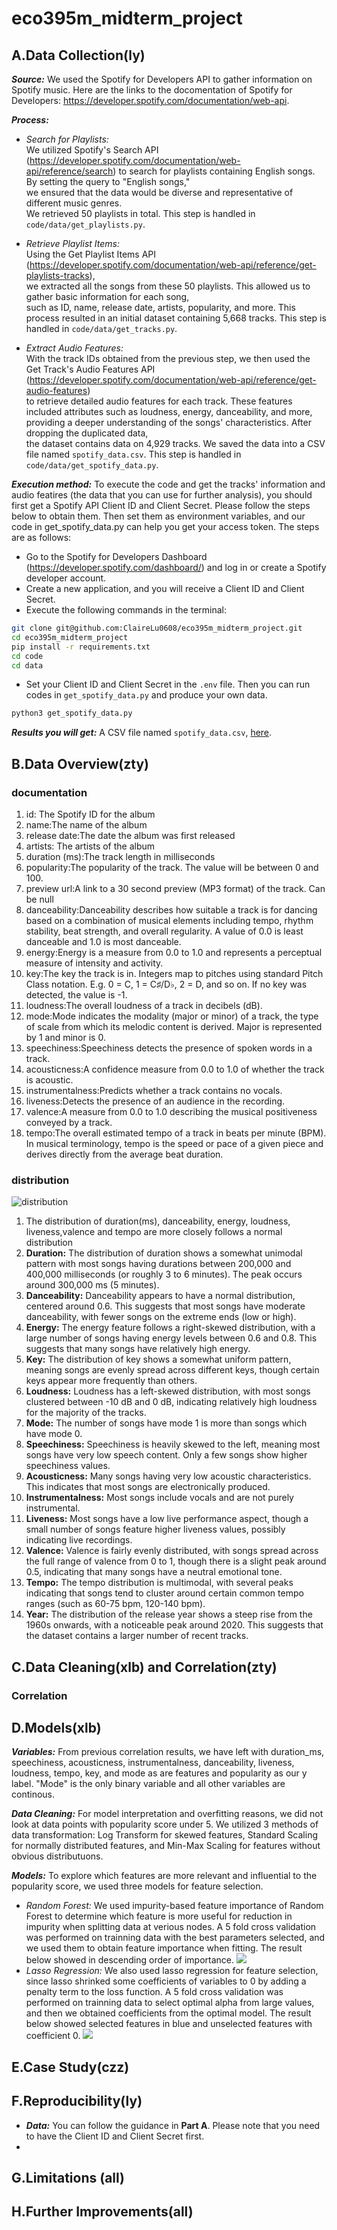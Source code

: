 # eco395m_midterm_project


## A.Data Collection(ly)
***Source:*** 
  We used the Spotify for Developers API to gather information on Spotify music. Here are the links to the docomentation of Spotify for Developers: https://developer.spotify.com/documentation/web-api.


***Process:***
* *Search for Playlists:*  
  We utilized Spotify's Search API (https://developer.spotify.com/documentation/web-api/reference/search)
  to search for playlists containing English songs. By setting the query to "English songs,"  
  we ensured that the data would be diverse and representative of different music genres.  
  We retrieved 50 playlists in total.
  This step is handled in `code/data/get_playlists.py`.
  
* *Retrieve Playlist Items:*  
  Using the Get Playlist Items API (https://developer.spotify.com/documentation/web-api/reference/get-playlists-tracks),  
  we extracted all the songs from these 50 playlists. This allowed us to gather basic information for each song,  
  such as ID, name, release date, artists, popularity, and more. This process resulted in an initial dataset containing 5,668 tracks.
  This step is handled in `code/data/get_tracks.py`.

* *Extract Audio Features:*  
  With the track IDs obtained from the previous step, we then used the Get Track's Audio Features API (https://developer.spotify.com/documentation/web-api/reference/get-audio-features)  
  to retrieve detailed audio features for each track. These features included attributes such as loudness, energy, danceability, and more,  
  providing a deeper understanding of the songs' characteristics. After dropping the duplicated data,  
  the dataset contains data on 4,929 tracks. We saved the data into a CSV file named `spotify_data.csv`.
  This step is handled in `code/data/get_spotify_data.py`.


***Execution method:*** 
  To execute the code and get the tracks' information and audio featires (the data that you can use for further analysis), you should first get a Spotify API Client ID and Client Secret. Please follow the steps below to obtain them. Then set them as environment variables, and our code in get_spotify_data.py can help you get your access token. The steps are as follows: 

* Go to the Spotify for Developers Dashboard (https://developer.spotify.com/dashboard/) and log in or create a Spotify developer account.
* Create a new application, and you will receive a Client ID and Client Secret.
* Execute the following commands in the terminal:
```bash
git clone git@github.com:ClaireLu0608/eco395m_midterm_project.git
cd eco395m_midterm_project
pip install -r requirements.txt
cd code
cd data
```
* Set your Client ID and Client Secret in the `.env` file. Then you can run codes in `get_spotify_data.py` and produce your own data.
```bash
python3 get_spotify_data.py
```

***Results you will get:*** 
  A CSV file named `spotify_data.csv`, [here](artifacts/spotify_data.csv).

## B.Data Overview(zty)
### documentation
1. id: The Spotify ID for the album
2. name:The name of the album
3. release date:The date the album was first released
4. artists: The artists of the album
5. duration (ms):The track length in milliseconds
6. popularity:The popularity of the track. The value will be between 0 and 100.
7. preview url:A link to a 30 second preview (MP3 format) of the track. Can be null
8. danceability:Danceability describes how suitable a track is for dancing based on a combination of musical elements including tempo, rhythm stability, beat strength, and overall regularity. A value of 0.0 is least danceable and 1.0 is most danceable.
9. energy:Energy is a measure from 0.0 to 1.0 and represents a perceptual measure of intensity and activity.
10. key:The key the track is in. Integers map to pitches using standard Pitch Class notation. E.g. 0 = C, 1 = C♯/D♭, 2 = D, and so on. If no key was detected, the value is -1.
11. loudness:The overall loudness of a track in decibels (dB).
12. mode:Mode indicates the modality (major or minor) of a track, the type of scale from which its melodic content is derived. Major is represented by 1 and minor is 0.
13. speechiness:Speechiness detects the presence of spoken words in a track.
14. acousticness:A confidence measure from 0.0 to 1.0 of whether the track is acoustic. 
15. instrumentalness:Predicts whether a track contains no vocals.
16. liveness:Detects the presence of an audience in the recording.
17. valence:A measure from 0.0 to 1.0 describing the musical positiveness conveyed by a track.
18. tempo:The overall estimated tempo of a track in beats per minute (BPM). In musical terminology, tempo is the speed or pace of a given piece and derives directly from the average beat duration.


### distribution

![distribution](https://github.com/ClaireLu0608/eco395m_midterm_project/blob/main/images/variable_distributions.png)
1. The distribution of duration(ms), danceability, energy, loudness, liveness,valence and tempo are more closely follows a normal distribution
2. **Duration:**
The distribution of duration shows a somewhat unimodal pattern with most songs having durations between 200,000 and 400,000 milliseconds (or roughly 3 to 6 minutes). The peak occurs around 300,000 ms (5 minutes).
3. **Danceability:**
Danceability appears to have a normal distribution, centered around 0.6. This suggests that most songs have moderate danceability, with fewer songs on the extreme ends (low or high).
4. **Energy:**
The energy feature follows a right-skewed distribution, with a large number of songs having energy levels between 0.6 and 0.8. This suggests that many songs have relatively high energy.
5. **Key:**
The distribution of key shows a somewhat uniform pattern, meaning songs are evenly spread across different keys, though certain keys appear more frequently than others.
6. **Loudness:**
Loudness has a left-skewed distribution, with most songs clustered between -10 dB and 0 dB, indicating relatively high loudness for the majority of the tracks.
7. **Mode:**
The number of songs have mode 1 is more than songs which have mode 0.
8. **Speechiness:**
Speechiness is heavily skewed to the left, meaning most songs have very low speech content. Only a few songs show higher speechiness values.
9. **Acousticness:**
Many songs having very low acoustic characteristics. This indicates that most songs are electronically produced.
10. **Instrumentalness:**
Most songs include vocals and are not purely instrumental.
11. **Liveness:**
Most songs have a low live performance aspect, though a small number of songs feature higher liveness values, possibly indicating live recordings.
12. **Valence:**
Valence is fairly evenly distributed, with songs spread across the full range of valence from 0 to 1, though there is a slight peak around 0.5, indicating that many songs have a neutral emotional tone.
13. **Tempo:**
The tempo distribution is multimodal, with several peaks indicating that songs tend to cluster around certain common tempo ranges (such as 60-75 bpm, 120-140 bpm).
14. **Year:**
The distribution of the release year shows a steep rise from the 1960s onwards, with a noticeable peak around 2020. This suggests that the dataset contains a larger number of recent tracks.

 
## C.Data Cleaning(xlb) and Correlation(zty)


### Correlation

## D.Models(xlb)
***Variables:*** 
  From previous correlation results, we have left with duration_ms, speechiness, acousticness, instrumentalness, danceability, liveness, loudness, tempo, key, and mode as are features and popularity as our y label. "Mode" is the only binary variable and all other variables are continous.
  

***Data Cleaning:*** 
  For model interpretation and overfitting reasons, we did not look at data points with popularity score under 5. We utilized 3 methods of data transformation: Log Transform for skewed features, Standard Scaling for normally distributed features, and Min-Max Scaling for features without obvious distributuons. 

***Models:*** 
  To explore which features are more relevant and influential to the popularity score, we used three models for feature selection.
* *Random Forest:*
  We used impurity-based feature importance of Random Forest to determine which feature is more useful for reduction in impurity when splitting data at verious nodes. A 5 fold cross validation was performed on trainning data with the best parameters selected, and we used them to obtain feature importance when fitting. The result below showed in descending order of importance.
  ![](images/random_forest_feature_importance.png)
* *Lasso Regression:*
  We also used lasso regression for feature selection, since lasso shrinked some coefficients of variables to 0 by adding a penalty term to the loss function. A 5 fold cross validation was performed on trainning data to select optimal alpha from large values, and then we obtained coefficients from the optimal model. The result below showed selected features in blue and unselected features with coefficient 0.
  ![](images/lasso_feature_selection.png)

## E.Case Study(czz)

## F.Reproducibility(ly)
* ***Data:*** You can follow the guidance in **Part A**. Please note that you need to have the Client ID and Client Secret first. 
* 
## G.Limitations (all)

## H.Further Improvements(all)


